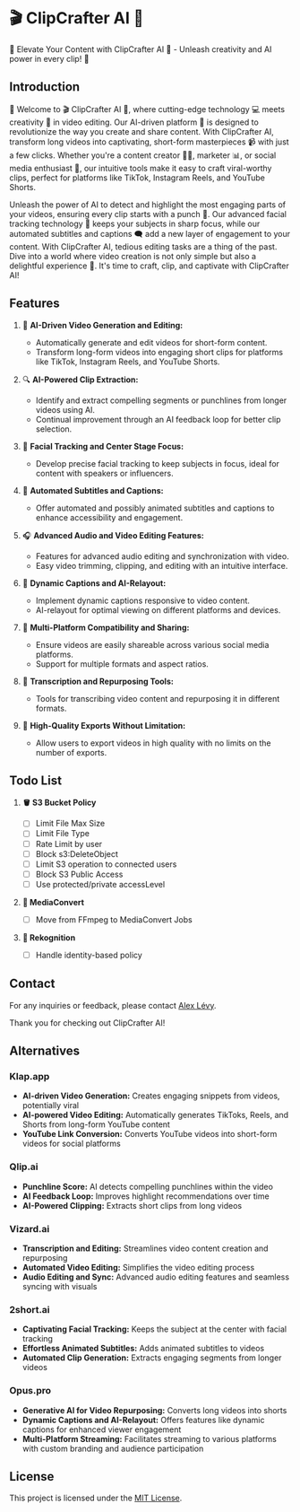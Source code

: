 # 🎬 ClipCrafter AI 🌟

🚀 Elevate Your Content with ClipCrafter AI 🎥 - Unleash creativity and AI power in every clip! 🌟

## Introduction

👋 Welcome to 🎬 ClipCrafter AI 🌟, where cutting-edge technology 💻 meets creativity 🎨 in video editing. Our AI-driven platform 🤖 is designed to revolutionize the way you create and share content. With ClipCrafter AI, transform long videos into captivating, short-form masterpieces 📹 with just a few clicks. Whether you're a content creator 👩‍🎤, marketer 📊, or social media enthusiast 📱, our intuitive tools make it easy to craft viral-worthy clips, perfect for platforms like TikTok, Instagram Reels, and YouTube Shorts.

Unleash the power of AI to detect and highlight the most engaging parts of your videos, ensuring every clip starts with a punch 🥊. Our advanced facial tracking technology 👀 keeps your subjects in sharp focus, while our automated subtitles and captions 🗨️ add a new layer of engagement to your content. With ClipCrafter AI, tedious editing tasks are a thing of the past. Dive into a world where video creation is not only simple but also a delightful experience 🌈. It's time to craft, clip, and captivate with ClipCrafter AI!

## Features

1. 🎥 **AI-Driven Video Generation and Editing:**

   - Automatically generate and edit videos for short-form content.
   - Transform long-form videos into engaging short clips for platforms like TikTok, Instagram Reels, and YouTube Shorts.

2. 🔍 **AI-Powered Clip Extraction:**

   - Identify and extract compelling segments or punchlines from longer videos using AI.
   - Continual improvement through an AI feedback loop for better clip selection.

3. 🧔 **Facial Tracking and Center Stage Focus:**

   - Develop precise facial tracking to keep subjects in focus, ideal for content with speakers or influencers.

4. 📝 **Automated Subtitles and Captions:**

   - Offer automated and possibly animated subtitles and captions to enhance accessibility and engagement.

5. 🎧 **Advanced Audio and Video Editing Features:**

   - Features for advanced audio editing and synchronization with video.
   - Easy video trimming, clipping, and editing with an intuitive interface.

6. 💬 **Dynamic Captions and AI-Relayout:**

   - Implement dynamic captions responsive to video content.
   - AI-relayout for optimal viewing on different platforms and devices.

7. 🔄 **Multi-Platform Compatibility and Sharing:**

   - Ensure videos are easily shareable across various social media platforms.
   - Support for multiple formats and aspect ratios.

8. 📝 **Transcription and Repurposing Tools:**

   - Tools for transcribing video content and repurposing it in different formats.

9. 🌟 **High-Quality Exports Without Limitation:**
   - Allow users to export videos in high quality with no limits on the number of exports.

## Todo List

1. **🪣 S3 Bucket Policy**

   - [ ] Limit File Max Size
   - [ ] Limit File Type
   - [ ] Rate Limit by user
   - [ ] Block s3:DeleteObject
   - [ ] Limit S3 operation to connected users
   - [ ] Block S3 Public Access
   - [ ] Use protected/private accessLevel

2. **🎥 MediaConvert**

   - [ ] Move from FFmpeg to MediaConvert Jobs

3. **🐾 Rekognition**

   - [ ] Handle identity-based policy

## Contact

For any inquiries or feedback, please contact [Alex Lévy](mailto:alexlevy0@gmail.com).

Thank you for checking out ClipCrafter AI!

## Alternatives

### Klap.app

- **AI-driven Video Generation:** Creates engaging snippets from videos, potentially viral
- **AI-powered Video Editing:** Automatically generates TikToks, Reels, and Shorts from long-form YouTube content
- **YouTube Link Conversion:** Converts YouTube videos into short-form videos for social platforms

### Qlip.ai

- **Punchline Score:** AI detects compelling punchlines within the video
- **AI Feedback Loop:** Improves highlight recommendations over time
- **AI-Powered Clipping:** Extracts short clips from long videos

### Vizard.ai

- **Transcription and Editing:** Streamlines video content creation and repurposing
- **Automated Video Editing:** Simplifies the video editing process
- **Audio Editing and Sync:** Advanced audio editing features and seamless syncing with visuals

### 2short.ai

- **Captivating Facial Tracking:** Keeps the subject at the center with facial tracking
- **Effortless Animated Subtitles:** Adds animated subtitles to videos
- **Automated Clip Generation:** Extracts engaging segments from longer videos

### Opus.pro

- **Generative AI for Video Repurposing:** Converts long videos into shorts
- **Dynamic Captions and AI-Relayout:** Offers features like dynamic captions for enhanced viewer engagement
- **Multi-Platform Streaming:** Facilitates streaming to various platforms with custom branding and audience participation

## License

This project is licensed under the [MIT License](LINK_TO_LICENSE).
